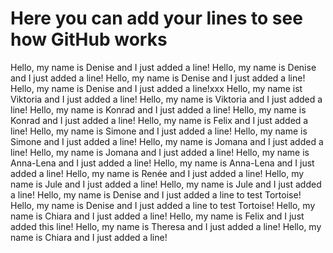 # Here you can add your lines to see how GitHub works

Hello, my name is Denise and I just added a line!
Hello, my name is Denise and I just added a line!
Hello, my name is Denise and I just added a line!
Hello, my name is Denise and I just added a line!xxx
Hello, my name ist Viktoria and I just added a line!
Hello, my name is Viktoria and I just added a line!
Hello, my name is Konrad and I just added a line!
Hello, my name is Konrad and I just added a line!
Hello, my name is Felix and I just added a line!
Hello, my name is Simone and I just added a line!
Hello, my name is Simone and I just added a line!
Hello, my name is Jomana and I just added a line!
Hello, my name is Jomana and I just added a line!
Hello, my name is Anna-Lena and I just added a line!
Hello, my name is Anna-Lena and I just added a line!
Hello, my name is Renée and I just added a line!
Hello, my name is Jule and I just added a line!
Hello, my name is Jule and I just added a line!
Hello, my name is Denise and I just added a line to test Tortoise!
Hello, my name is Denise and I just added a line to test Tortoise!
Hello, my name is Chiara and I just added a line!
Hello, my name is Felix and I just added this line!
Hello, my name is Theresa and I just added a line!
Hello, my name is Chiara and I just added a line!